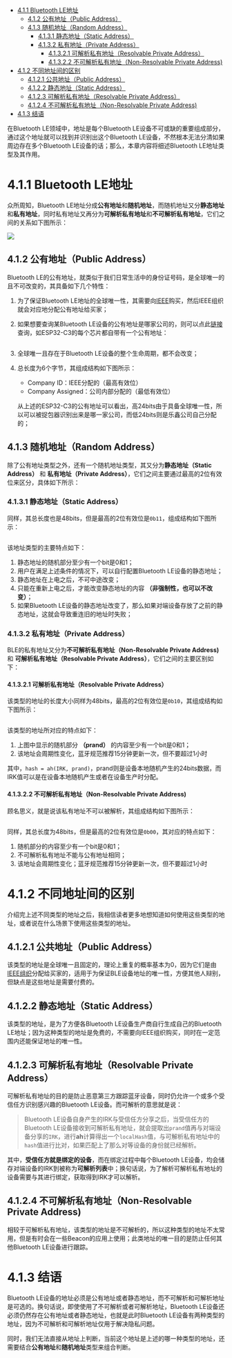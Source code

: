 - [4.1.1 Bluetooth LE地址](#411-bluetooth-le地址)
  - [4.1.2 公有地址（Public Address）](#412-公有地址public-address)
  - [4.1.3 随机地址（Random Address）](#413-随机地址random-address)
    - [4.1.3.1 静态地址（Static Address）](#4131-静态地址static-address)
    - [4.1.3.2 私有地址（Private Address）](#4132-私有地址private-address)
      - [4.1.3.2.1 可解析私有地址（Resolvable Private Address）](#41321-可解析私有地址resolvable-private-address)
      - [4.1.3.2.2 不可解析私有地址（Non-Resolvable Private Address)](#41322-不可解析私有地址non-resolvable-private-address)
- [4.1.2 不同地址间的区别](#412-不同地址间的区别)
  - [4.1.2.1 公共地址（Public Address）](#4121-公共地址public-address)
  - [4.1.2.2 静态地址（Static Address）](#4122-静态地址static-address)
  - [4.1.2.3 可解析私有地址（Resolvable Private Address）](#4123-可解析私有地址resolvable-private-address)
  - [4.1.2.4 不可解析私有地址（Non-Resolvable Private Address)](#4124-不可解析私有地址non-resolvable-private-address)
- [4.1.3 结语](#413-结语)


在Bluetooth LE领域中，地址是每个Bluetooth LE设备不可或缺的重要组成部分，通过这个地址就可以找到并识别出这个Bluetooth LE设备，不然根本无法分清如果周边存在多个Bluetooth LE设备的话；那么，本章内容将细述Bluetooth LE地址类型及其作用。

# 4.1.1 Bluetooth LE地址
众所周知，Bluetooth LE地址分成**公有地址**和**随机地址**，而随机地址又分**静态地址**和**私有地址**，同时私有地址又再分为**可解析私有地址**和**不可解析私有地址**，它们之间的关系如下图所示：

![](https://docdisk.wireless-tech.cn/img/2022/09/13/Bluetooth%20LE%E5%9C%B0%E5%9D%80_20220913225937461184.svg)

## 4.1.2 公有地址（Public Address）
Bluetooth LE的公有地址，就类似于我们日常生活中的身份证号码，是全球唯一的且不可改变的，其具备如下几个特性：
1. 为了保证Bluetooth LE地址的全球唯一性，其需要向[IEEE](https://standards.ieee.org/products-services/regauth/index.html)购买，然后IEEE组织就会对应地分配公有地址给买家；
2. 如果想要查询某Bluetooth LE设备的公有地址是哪家公司的，则可以点此[链接](https://regauth.standards.ieee.org/standards-ra-web/pub/view.html#registries)查询，如ESP32-C3的每个芯片都自带有一个公有地址：
    <img src=https://docdisk.wireless-tech.cn/img/2021/10/19/public_address_espressif_20211019225239877291.png width = "" height = "" alt="" align=center />

    <img src=https://docdisk.wireless-tech.cn/img/2021/10/19/public_address_espressif_ieee_20211019225257760619.png width = "" height = "" alt="" align=center />

3. 全球唯一且存在于Bluetooth LE设备的整个生命周期，都不会改变；
4. 总长度为6个字节，其组成结构如下图所示：
    
    <img src=https://docdisk.wireless-tech.cn/img/2021/10/19/Public-Address-Format_20211019225316261985.png width = "" height = "" alt="" align=center />

    - Company ID：IEEE分配的（最高有效位）
    - Company Assigned：公司内部分配的（最低有效位）
  
    
    从上述的ESP32-C3的公有地址可以看出，高24bits由于具备全球唯一性，所以可以被捉包器识别出来是哪一家公司，而低24bits则是乐鑫公司自己分配的；
## 4.1.3 随机地址（Random Address）
除了公有地址类型之外，还有一个随机地址类型，其又分为**静态地址（Static Address）** 和 **私有地址（Private Address）**，它们之间主要通过最高的2位有效位来区分，具体如下所示：
### 4.1.3.1 静态地址（Static Address）
同样，其总长度也是48bits，但是最高的2位有效位是`0b11`，组成结构如下图所示：
  
<img src=https://docdisk.wireless-tech.cn/img/2021/10/19/static-address-formatdrawio_20211019225339424241.png width = "" height = "" alt="" align=center />

该地址类型的主要特点如下：
1. 静态地址的随机部分至少有一个bit是0和1；
1. 用户在满足上述条件的情况下，可以自行配置Bluetooth LE设备的静态地址；
1. 静态地址在上电之后，不可中途改变；
1. 只能在重新上电之后，才能改变静态地址的内容 **（非强制性，也可以不改变）**；
1. 如果Bluetooth LE设备的静态地址改变了，那么如果对端设备存放了之前的静态地址，这就会导致重连旧的地址时失败；

### 4.1.3.2 私有地址（Private Address）
BLE的私有地址又分为**不可解析私有地址（Non-Resolvable Private Address)** 和 **可解析私有地址（Resolvable Private Address）**，它们之间的主要区别如下：

#### 4.1.3.2.1 可解析私有地址（Resolvable Private Address）
该类型的地址的长度大小同样为48bits，最高的2位有效位是`0b10`，其组成结构如下图所示：

<img src=https://docdisk.wireless-tech.cn/img/2021/10/19/resolvable-private-addressdrawio_20211019225415274851.png width = "" height = "" alt="" align=center />

该类型的地址所对应的特点如下：
1. 上图中显示的随机部分 **（prand）** 的内容至少有一个bit是0和1；
1. 该地址会周期性变化，蓝牙规范推荐15分钟更新一次，但不要超过1小时

其中，`hash = ah(IRK, prand)`，prand则是设备本地随机产生的24bits数据，而IRK值可以是在设备本地随机产生或者在设备生产时分配。
#### 4.1.3.2.2 不可解析私有地址（Non-Resolvable Private Address)
顾名思义，就是说该私有地址不可以被解析，其组成结构如下图所示：

<img src=https://docdisk.wireless-tech.cn/img/2021/10/19/non-resolvable-private-address-formatdrawio_20211019225452704912.png width = "" height = "" alt="" align=center />

同样，其总长度为48bits，但是最高的2位有效位是`0b00`，其对应的特点如下：
1. 随机部分的内容至少有一个bit是0和1；
1. 不可解析私有地址不能与公有地址相同；
1. 该地址会周期性变化；蓝牙规范推荐15分钟更新一次，但不要超过1小时

# 4.1.2 不同地址间的区别
介绍完上述不同类型的地址之后，我相信读者更多地想知道如何使用这些类型的地址，或者说在什么场景下使用这些类型的地址。
## 4.1.2.1 公共地址（Public Address）
该类型的地址是全球唯一且固定的，理论上重复的概率基本为0，因为它们是由[IEEE组织](https://standards.ieee.org/products-services/regauth/index.html)分配给买家的，适用于为保证BLE设备地址的唯一性，方便其他人辩别，但缺点是这些地址是需要付费的。

## 4.1.2.2 静态地址（Static Address）
该类型的地址，是为了方便各Bluetooth LE设备生产商自行生成自己的Bluetooth LE地址；因为这种类型的地址是免费的，不需要向IEEE组织购买，同时在一定范围内还能保证地址的唯一性。

## 4.1.2.3 可解析私有地址（Resolvable Private Address）
可解析私有地址的目的是防止恶意第三方跟踪蓝牙设备，同时仍允许一个或多个受信任方识别感兴趣的Bluetooth LE设备。而可解析的意思就是说：
> Bluetooth LE设备自身产生的IRK与受信任方分享之后，当受信任方的Bluetooth LE设备接收到可解析私有地址，就会提取出`prand`值再与对端设备分享的`IRK`，进行**ah**计算得出一个`localHash`值，与可解析私有地址中的`hash`值进行比对，如果匹配上了那么对等设备的身份就已经解析。

其中，**受信任方就是绑定的设备**，而在绑定过程中每个Bluetooth LE设备，均会储存对端设备的IRK到被称为**可解析列表**中；换句话说，为了解析可解析私有地址的设备需要与其进行绑定，获取得到IRK才可以解析。

## 4.1.2.4 不可解析私有地址（Non-Resolvable Private Address)
相较于可解析私有地址，该类型的地址是不可解析的，所以这种类型的地址不太常用，但是有时会在一些Beacon的应用上使用；此类地址的唯一目的是防止任何其他Bluetooth LE设备进行跟踪。

# 4.1.3 结语
Bluetooth LE设备的地址必须是公有地址或者静态地址，而不可解析和可解析地址是可选的。换句话说，即使使用了不可解析或者可解析地址，Bluetooth LE设备还必须仍然存在公有地址或者静态地址，也就是此时Bluetooth LE设备有两种类型的地址，因为不可解析和可解析地址仅用于解决隐私问题。

同时，我们无法直接从地址上判断，当前这个地址是上述的哪一种类型的地址，还需要结合**公有地址**和**随机地址**类型来组合判断。